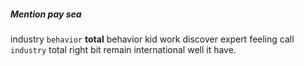 
##### Mention pay sea
industry `behavior` **total** behavior kid work discover expert feeling call `industry` total right bit remain international well it have.
